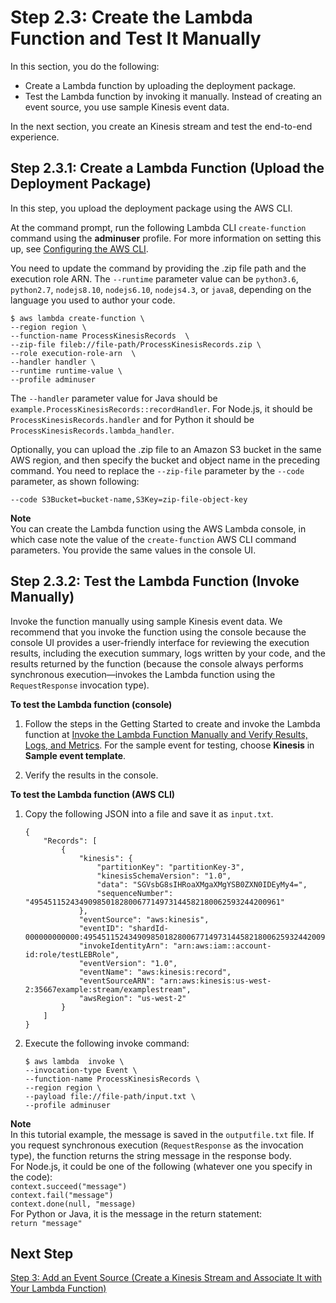 # Step 2\.3: Create the Lambda Function and Test It Manually<a name="with-kinesis-example-upload-deployment-pkg"></a>

In this section, you do the following:
+ Create a Lambda function by uploading the deployment package\. 
+ Test the Lambda function by invoking it manually\. Instead of creating an event source, you use sample Kinesis event data\. 

In the next section, you create an Kinesis stream and test the end\-to\-end experience\.

## Step 2\.3\.1: Create a Lambda Function \(Upload the Deployment Package\)<a name="walkthrough-kinesis-events-adminuser-create-test-function-upload-zip-test-upload1"></a>

In this step, you upload the deployment package using the AWS CLI\.

At the command prompt, run the following Lambda CLI `create-function` command using the **adminuser** profile\. For more information on setting this up, see [Configuring the AWS CLI](http://docs.aws.amazon.com/cli/latest/userguide/cli-chap-getting-started.html)\.

You need to update the command by providing the \.zip file path and the execution role ARN\. The `--runtime` parameter value can be `python3.6`, `python2.7`, `nodejs8.10`, `nodejs6.10`, `nodejs4.3`, or `java8`, depending on the language you used to author your code\.

```
$ aws lambda create-function \
--region region \
--function-name ProcessKinesisRecords  \
--zip-file fileb://file-path/ProcessKinesisRecords.zip \
--role execution-role-arn  \
--handler handler \
--runtime runtime-value \
--profile adminuser
```

The `--handler` parameter value for Java should be `example.ProcessKinesisRecords::recordHandler`\. For Node\.js, it should be `ProcessKinesisRecords.handler` and for Python it should be `ProcessKinesisRecords.lambda_handler`\.

Optionally, you can upload the \.zip file to an Amazon S3 bucket in the same AWS region, and then specify the bucket and object name in the preceding command\. You need to replace the `--zip-file` parameter by the `--code` parameter, as shown following:

```
--code S3Bucket=bucket-name,S3Key=zip-file-object-key
```

**Note**  
You can create the Lambda function using the AWS Lambda console, in which case note the value of the `create-function` AWS CLI command parameters\. You provide the same values in the console UI\.

## Step 2\.3\.2: Test the Lambda Function \(Invoke Manually\)<a name="walkthrough-kinesis-events-adminuser-create-test-function-upload-zip-test-manual-invoke"></a>

Invoke the function manually using sample Kinesis event data\. We recommend that you invoke the function using the console because the console UI provides a user\-friendly interface for reviewing the execution results, including the execution summary, logs written by your code, and the results returned by the function \(because the console always performs synchronous execution—invokes the Lambda function using the `RequestResponse` invocation type\)\. 

**To test the Lambda function \(console\)**

1. Follow the steps in the Getting Started to create and invoke the Lambda function at [Invoke the Lambda Function Manually and Verify Results, Logs, and Metrics](get-started-create-function.md#get-started-invoke-manually)\. For the sample event for testing, choose **Kinesis** in **Sample event template**\. 

1. Verify the results in the console\.

**To test the Lambda function \(AWS CLI\)**

1. Copy the following JSON into a file and save it as `input.txt`\. 

   ```
   {
       "Records": [
           {
               "kinesis": {
                   "partitionKey": "partitionKey-3",
                   "kinesisSchemaVersion": "1.0",
                   "data": "SGVsbG8sIHRoaXMgaXMgYSB0ZXN0IDEyMy4=",
                   "sequenceNumber": "49545115243490985018280067714973144582180062593244200961"
               },
               "eventSource": "aws:kinesis",
               "eventID": "shardId-000000000000:49545115243490985018280067714973144582180062593244200961",
               "invokeIdentityArn": "arn:aws:iam::account-id:role/testLEBRole",
               "eventVersion": "1.0",
               "eventName": "aws:kinesis:record",
               "eventSourceARN": "arn:aws:kinesis:us-west-2:35667example:stream/examplestream",
               "awsRegion": "us-west-2"
           }
       ]
   }
   ```

1. Execute the following invoke command:

   ```
   $ aws lambda  invoke \
   --invocation-type Event \
   --function-name ProcessKinesisRecords \
   --region region \
   --payload file://file-path/input.txt \
   --profile adminuser
   ```
**Note**  
In this tutorial example, the message is saved in the `outputfile.txt` file\. If you request synchronous execution \(`RequestResponse` as the invocation type\), the function returns the string message in the response body\.   
For Node\.js, it could be one of the following \(whatever one you specify in the code\):  
`context.succeed("message")`  
`context.fail("message")`  
`context.done(null, "message)`  
For Python or Java, it is the message in the return statement:  
`return "message"`

## Next Step<a name="with-kinesis-example-upload-deployment-pkg-next-step"></a>

 [Step 3: Add an Event Source \(Create a Kinesis Stream and Associate It with Your Lambda Function\)](with-kinesis-example-configure-event-source.md) 